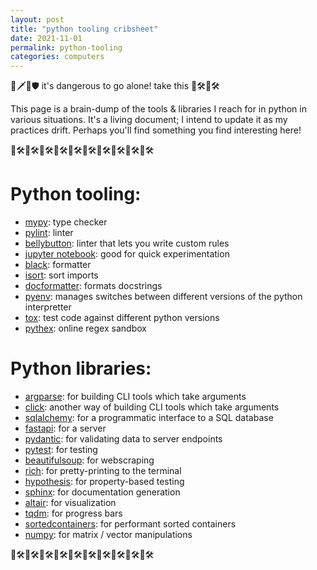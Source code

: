 ```yaml
---
layout: post
title: "python tooling cribsheet"
date: 2021-11-01
permalink: python-tooling
categories: computers
---
```

 
🧝🗡️🏹🛡️ it's dangerous to go alone! take this 🐍🛠️🐍🛠️


This page is a brain-dump of the tools & libraries I reach for in python in various situations. It's a living document; I intend to update it as my practices drift. Perhaps you'll find something you find interesting here!

🐍🛠️🐍🛠️🐍🛠️🐍🛠️🐍🛠️🐍🛠️🐍🛠️🐍🛠️🐍🛠️🐍🛠️

# Python tooling:
- [mypy](https://mypy.readthedocs.io/en/stable/): type checker
- [pylint](https://pylint.org/): linter
- [bellybutton](https://github.com/hchasestevens/bellybutton): linter that lets you write custom rules
- [jupyter notebook](https://jupyter.org/): good for quick experimentation
- [black](https://github.com/psf/black): formatter
- [isort](https://github.com/PyCQA/isort): sort imports
- [docformatter](https://pypi.org/project/docformatter/): formats docstrings
- [pyenv](https://github.com/pyenv/pyenv): manages switches between different versions of the python interpretter
- [tox](https://tox.wiki/en/latest/index.html): test code against different python versions
- [pythex](https://pythex.org/): online regex sandbox

# Python libraries:
- [argparse](https://docs.python.org/3/library/argparse.html): for building CLI tools which take arguments
- [click](https://click.palletsprojects.com/en/8.0.x/): another way of building CLI tools which take arguments
- [sqlalchemy](https://www.sqlalchemy.org/): for a programmatic interface to a SQL database
- [fastapi](https://fastapi.tiangolo.com/): for a server
- [pydantic](https://pydantic-docs.helpmanual.io/): for validating data to server endpoints
- [pytest](https://docs.pytest.org/en/6.2.x/): for testing
- [beautifulsoup](https://www.crummy.com/software/BeautifulSoup/bs4/doc/): for webscraping
- [rich](https://github.com/willmcgugan/rich): for pretty-printing to the terminal
- [hypothesis](https://hypothesis.readthedocs.io/en/latest/): for property-based testing
- [sphinx](https://www.sphinx-doc.org/en/master/): for documentation generation
- [altair](https://altair-viz.github.io/): for visualization
- [tqdm](https://github.com/tqdm/tqdm): for progress bars
- [sortedcontainers](http://www.grantjenks.com/docs/sortedcontainers/): for performant sorted containers
- [numpy](https://numpy.org/doc/stable/release/1.20.0-notes.html): for matrix / vector manipulations

🐍🛠️🐍🛠️🐍🛠️🐍🛠️🐍🛠️🐍🛠️🐍🛠️🐍🛠️🐍🛠️🐍🛠️